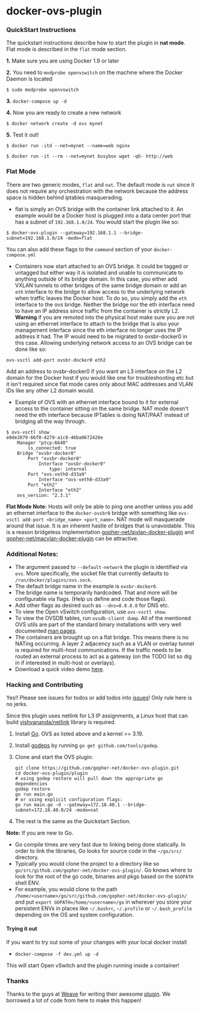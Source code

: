 docker-ovs-plugin
=================

### QuickStart Instructions

The quickstart instructions describe how to start the plugin in **nat mode**. Flat mode is described in the `flat` mode section.

**1.** Make sure you are using Docker 1.9 or later

**2.** You need to `modprobe openvswitch` on the machine where the Docker Daemon is located

```
$ sudo modprobe openvswitch
```

**3.** `docker-compose up -d`

**4.** Now you are ready to create a new network

```
$ docker network create -d ovs mynet
```

**5.** Test it out!

```
$ docker run -itd --net=mynet --name=web nginx

$ docker run -it --rm --net=mynet busybox wget -qO- http://web
```

### Flat Mode

There are two generic modes, `flat` and `nat`. The default mode is `nat` since it does not require any orchestration with the network because the address space is hidden behind iptables masquerading.


- flat is simply an OVS bridge with the container link attached to it. An example would be a Docker host is plugged into a data center port that has a subnet of `192.168.1.0/24`. You would start the plugin like so:

```
$ docker-ovs-plugin --gateway=192.168.1.1 --bridge-subnet=192.168.1.0/24 -mode=flat
```

You can also add these flags to the `command` section of your `docker-compose.yml`

- Containers now start attached to an OVS bridge. It could be tagged or untagged but either way it is isolated and unable to communicate to anything outside of its bridge domain. In this case, you either add VXLAN tunnels to other bridges of the same bridge domain or add an `eth` interface to the bridge to allow access to the underlying network when traffic leaves the Docker host. To do so, you simply add the `eth` interface to the ovs bridge. Neither the bridge nor the eth interface need to have an IP address since traffic from the container is strictly L2. **Warning** if you are remoted into the physical host make sure you are not using an ethernet interface to attach to the bridge that is also your management interface since the eth interface no longer uses the IP address it had. The IP would need to be migrated to ovsbr-docker0 in this case. Allowing underlying network access to an OVS bridge can be done like so:

```
ovs-vsctl add-port ovsbr-docker0 eth2

```

Add an address to ovsbr-docker0 if you want an L3 interface on the L2 domain for the Docker host if you would like one for troubleshooting etc but it isn't required since flat mode cares only about MAC addresses and VLAN IDs like any other L2 domain would.

- Example of OVS with an ethernet interface bound to it for external access to the container sitting on the same bridge. NAT mode doesn't need the eth interface because IPTables is doing NAT/PAAT instead of bridging all the way through.


```
$ ovs-vsctl show
e0de2079-66f0-4279-a1c8-46ba0672426e
    Manager "ptcp:6640"
        is_connected: true
    Bridge "ovsbr-docker0"
        Port "ovsbr-docker0"
            Interface "ovsbr-docker0"
                type: internal
        Port "ovs-veth0-d33a9"
            Interface "ovs-veth0-d33a9"
        Port "eth2"
            Interface "eth2"
    ovs_version: "2.3.1"
```

**Flat Mode Note:** Hosts will only be able to ping one another unless you add an ethernet interface to the `docker-ovsbr0` bridge with something like `ovs-vsctl add-port <bridge_name> <port_name>`. NAT mode will masquerade around that issue. It is an inherent hastle of bridges that is unavoidable. This is a reason bridgeless implementation [gopher-net/ipvlan-docker-plugin](https://github.com/gopher-net/ipvlan-docker-plugin) and [gopher-net/macvlan-docker-plugin](https://github.com/gopher-net/macvlan-docker-plugin) can be attractive.

### Additional Notes:

 - The argument passed to `--default-network` the plugin is identified via `ovs`. More specifically, the socket file that currently defaults to `/run/docker/plugins/ovs.sock`.
 - The default bridge name in the example is `ovsbr-docker0`.
 - The bridge name is temporarily hardcoded. That and more will be configurable via flags. (Help us define and code those flags).
 - Add other flags as desired such as `--dns=8.8.8.8` for DNS etc.
 - To view the Open vSwitch configuration, use `ovs-vsctl show`.
 - To view the OVSDB tables, run `ovsdb-client dump`. All of the mentioned OVS utils are part of the standard binary installations with very well documented [man pages](http://openvswitch.org/support/dist-docs/).
 - The containers are brought up on a flat bridge. This means there is no NATing occurring. A layer 2 adjacency such as a VLAN or overlay tunnel is required for multi-host communications. If the traffic needs to be routed an external process to act as a gateway (on the TODO list so dig in if interested in multi-host or overlays).
 - Download a quick video demo [here](https://dl.dropboxusercontent.com/u/51927367/Docker-OVS-Plugin.mp4).

### Hacking and Contributing

Yes!! Please see issues for todos or add todos into [issues](https://github.com/gopher-net/docker-ovs-plugin/issues)! Only rule here is no jerks.

Since this plugin uses netlink for L3 IP assignments, a Linux host that can build [vishvananda/netlink](https://github.com/vishvananda/netlink) library is required.

1. Install [Go](https://golang.org/doc/install). OVS as listed above and a kernel >= 3.19.

2. Install [godeps](https://github.com/tools/godep) by running `go get github.com/tools/godep`.

3. Clone and start the OVS plugin:

    ```
    git clone https://github.com/gopher-net/docker-ovs-plugin.git
    cd docker-ovs-plugin/plugin
    # using godep restore will pull down the appropriate go dependencies
    godep restore
    go run main.go
    # or using explicit configuration flags:
    go run main.go -d --gateway=172.18.40.1 --bridge-subnet=172.18.40.0/24 -mode=nat
    ```

3. The rest is the same as the Quickstart Section.

 **Note:** If you are new to Go.

 - Go compile times are very fast due to linking being done statically. In order to link the libraries, Go looks for source code in the `~/go/src/` directory.
 - Typically you would clone the project to a directory like so `go/src/github.com/gopher-net/docker-ovs-plugin/`. Go knows where to look for the root of the go code, binaries and pkgs based on the `$GOPATH` shell ENV.
 - For example, you would clone to the path `/home/<username>/go/src/github.com/gopher-net/docker-ovs-plugin/` and put `export GOPATH=/home/<username>/go` in wherever you store your persistent ENVs in places like `~/.bashrc`, `~/.profile` or `~/.bash_profile` depending on the OS and system configuration.


#### Trying it out

If you want to try out some of your changes with your local docker install

- `docker-compose -f dev.yml up -d`

This will start Open vSwitch and the plugin running inside a container!

### Thanks

Thanks to the guys at [Weave](http://weave.works) for writing their awesome [plugin](https://github.com/weaveworks/docker-plugin). We borrowed a lot of code from here to make this happen!
